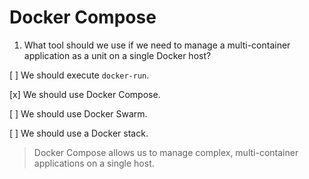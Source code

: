 # Docker Compose

1. What tool should we use if we need to manage a multi-container application as a unit on a single Docker host?

[ ] We should execute `docker-run`.

[x] We should use Docker Compose.

[ ] We should use Docker Swarm.

[ ] We should use a Docker stack.

> Docker Compose allows us to manage complex, multi-container applications on a single host.
